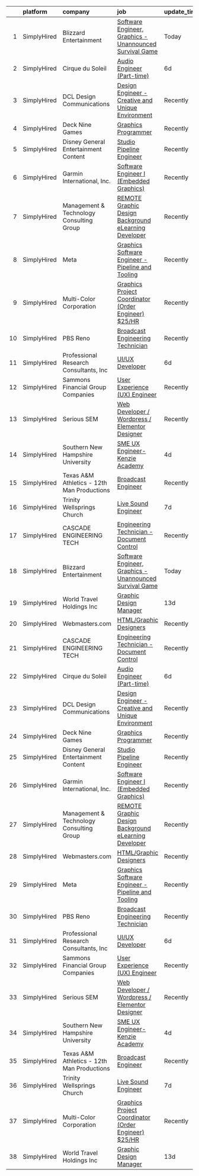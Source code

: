 

|    | platform    | company                                    | job                                                                                                                                                                  | update_time   | location                  |
|---:|:------------|:-------------------------------------------|:---------------------------------------------------------------------------------------------------------------------------------------------------------------------|:--------------|:--------------------------|
|  1 | SimplyHired | Blizzard Entertainment                     | [Software Engineer, Graphics - Unannounced Survival Game](https://www.simplyhired.com/job/NUK4mbBCRI5wIENh-DNnNuS2SQlef6skaQhhcWJ6Ry3dJh5-F1ZZSA?q=graphic+engineer) | Today         | Irvine, CA                |
|  2 | SimplyHired | Cirque du Soleil                           | [Audio Engineer (Part-time)](https://www.simplyhired.com/job/C4yb6CsPeppH8O5g6hPNt7wr98xNGrYZT250pHXRjPWC0N33FsTkLA?q=graphic+engineer)                              | 6d            | New York, NY              |
|  3 | SimplyHired | DCL Design Communications                  | [Design Engineer - Creative and Unique Environment](https://www.simplyhired.com/job/Yzm96J6qYA5C5ktdfsuXs7aEdcvB6YcrYyvnVZvOtmzS0Pdbx-gZlw?q=graphic+engineer)       | Recently      | Randolph, MA              |
|  4 | SimplyHired | Deck Nine Games                            | [Graphics Programmer](https://www.simplyhired.com/job/UbMvsM-MnTTtvXcy4aybhn7GUaIuJ_J-ozH47csQGk8vJxNP5iqKCw?q=graphic+engineer)                                     | Recently      | Remote +1 location        |
|  5 | SimplyHired | Disney General Entertainment Content       | [Studio Pipeline Engineer](https://www.simplyhired.com/job/14u5DmFTPNv7GNIHpcYaOdRVyGm4p8WjPvHjYiOMGgcpsHiD7hpVOg?q=graphic+engineer)                                | Recently      | Glendale, CA              |
|  6 | SimplyHired | Garmin International, Inc.                 | [Software Engineer I (Embedded Graphics)](https://www.simplyhired.com/job/4LsbUs8lZPcxbDsKCVG9GkYgRCpGRC37y18z2cOt5sNVqWTUXnRWMQ?q=graphic+engineer)                 | Recently      | Chandler, AZ +1 location  |
|  7 | SimplyHired | Management & Technology Consulting Group   | [REMOTE Graphic Design Background eLearning Developer](https://www.simplyhired.com/job/oxfp2WmNSJ3pomvh8hkTFVeWKcCAlFFK9Fd0cIc4bzdn0LYmTSwM8w?q=graphic+engineer)    | Recently      | Atlanta, GA +24 locations |
|  8 | SimplyHired | Meta                                       | [Graphics Software Engineer - Pipeline and Tooling](https://www.simplyhired.com/job/q1YnB4TPcb61_5fT_9t1f54M0Q1fUqAr81BxBwlin-O2-of-jVGFKQ?q=graphic+engineer)       | Recently      | Remote +7 locations       |
|  9 | SimplyHired | Multi-Color Corporation                    | [Graphics Project Coordinator (Order Engineer) $25/HR](https://www.simplyhired.com/job/kGFwnfC_AhTJF9VZ-bm_jePzVKG9eelS5TvrkpYPvxC7PLsV3WpzGA?q=graphic+engineer)    | Recently      | Bowling Green, KY         |
| 10 | SimplyHired | PBS Reno                                   | [Broadcast Engineering Technician](https://www.simplyhired.com/job/SV62OuEy_V0VZtuoO8DfhkzzZhxOvx7Knh2IxVQ7AJHNP23eU2eLbQ?q=graphic+engineer)                        | Recently      | Reno, NV                  |
| 11 | SimplyHired | Professional Research Consultants, Inc     | [UI/UX Developer](https://www.simplyhired.com/job/DjBZRsVzVAve0shy83KQcUt2vOtCBNOqSfxbzaO3QcgBL-JHpFM6_Q?q=graphic+engineer)                                         | 6d            | Remote                    |
| 12 | SimplyHired | Sammons Financial Group Companies          | [User Experience (UX) Engineer](https://www.simplyhired.com/job/e2DUiqZQwzCocSBQtUjEEZDMDe95vSjBnClIB9ImjpSu-DilFBGuEA?q=graphic+engineer)                           | Recently      | West Des Moines, IA       |
| 13 | SimplyHired | Serious SEM                                | [Web Developer / Wordpress / Elementor Designer](https://www.simplyhired.com/job/aCf_9_ugq9Xy9HyGkNLILKPG6qCWF7PUYz5r9eHDEN88XxCoYc1qPA?q=graphic+engineer)          | Recently      | Remote                    |
| 14 | SimplyHired | Southern New Hampshire University          | [SME UX Engineer- Kenzie Academy](https://www.simplyhired.com/job/swr8DhFlwjWbF-MGe0LHVkbDTSxPGvHOG1lSlgMZbP95u_nAn8fMgQ?q=graphic+engineer)                         | 4d            | Remote                    |
| 15 | SimplyHired | Texas A&M Athletics - 12th Man Productions | [Broadcast Engineer](https://www.simplyhired.com/job/FvqtjkPQOHFz7okHbknjuZGriHK1tUpOYJrYq7y5M_E_VlNyFcveLg?q=graphic+engineer)                                      | Recently      | College Station, TX       |
| 16 | SimplyHired | Trinity Wellsprings Church                 | [Live Sound Engineer](https://www.simplyhired.com/job/PXi-3WR9j2RNvRa-D_nnTGjNlP1aGF-JPiLozk4t41DlfCFoKEJNNA?q=graphic+engineer)                                     | 7d            | Satellite Beach, FL       |
| 17 | SimplyHired | CASCADE ENGINEERING TECH                   | [Engineering Technician - Document Control](https://www.simplyhired.com/job/omL6IioBK5BCxunvdAnPxxH5xTq7rFZcTOZHhqi3pU93EqYUdxJ1rg?q=graphic+engineer)               | Recently      | Canby, OR                 |
| 18 | SimplyHired | Blizzard Entertainment                     | [Software Engineer, Graphics - Unannounced Survival Game](https://www.simplyhired.com/job/NUK4mbBCRI5wIENh-DNnNuS2SQlef6skaQhhcWJ6Ry3dJh5-F1ZZSA?q=graphic+engineer) | Today         | Irvine, CA                |
| 19 | SimplyHired | World Travel Holdings Inc                  | [Graphic Design Manager](https://www.simplyhired.com/job/6o6-4jMkN1c13AXV-Rxlur8u-nTL9i6Cnu366z9ZMpX-8C8_bXimbw?q=graphic+engineer)                                  | 13d           | Fort Lauderdale, FL       |
| 20 | SimplyHired | Webmasters.com                             | [HTML/Graphic Designers](https://www.simplyhired.com/job/1S2ki1F2e97xk1bn0P3q05lu3BQ0Tpk7KwB7Zii_z8pQmxmAAOWD5g?q=graphic+engineer)                                  | Recently      | Tampa, FL                 |
| 21 | SimplyHired | CASCADE ENGINEERING TECH                   | [Engineering Technician - Document Control](https://www.simplyhired.com/job/omL6IioBK5BCxunvdAnPxxH5xTq7rFZcTOZHhqi3pU93EqYUdxJ1rg?q=graphic+engineer)               | Recently      | Canby, OR                 |
| 22 | SimplyHired | Cirque du Soleil                           | [Audio Engineer (Part-time)](https://www.simplyhired.com/job/C4yb6CsPeppH8O5g6hPNt7wr98xNGrYZT250pHXRjPWC0N33FsTkLA?q=graphic+engineer)                              | 6d            | New York, NY              |
| 23 | SimplyHired | DCL Design Communications                  | [Design Engineer - Creative and Unique Environment](https://www.simplyhired.com/job/Yzm96J6qYA5C5ktdfsuXs7aEdcvB6YcrYyvnVZvOtmzS0Pdbx-gZlw?q=graphic+engineer)       | Recently      | Randolph, MA              |
| 24 | SimplyHired | Deck Nine Games                            | [Graphics Programmer](https://www.simplyhired.com/job/UbMvsM-MnTTtvXcy4aybhn7GUaIuJ_J-ozH47csQGk8vJxNP5iqKCw?q=graphic+engineer)                                     | Recently      | Remote +1 location        |
| 25 | SimplyHired | Disney General Entertainment Content       | [Studio Pipeline Engineer](https://www.simplyhired.com/job/14u5DmFTPNv7GNIHpcYaOdRVyGm4p8WjPvHjYiOMGgcpsHiD7hpVOg?q=graphic+engineer)                                | Recently      | Glendale, CA              |
| 26 | SimplyHired | Garmin International, Inc.                 | [Software Engineer I (Embedded Graphics)](https://www.simplyhired.com/job/4LsbUs8lZPcxbDsKCVG9GkYgRCpGRC37y18z2cOt5sNVqWTUXnRWMQ?q=graphic+engineer)                 | Recently      | Chandler, AZ +1 location  |
| 27 | SimplyHired | Management & Technology Consulting Group   | [REMOTE Graphic Design Background eLearning Developer](https://www.simplyhired.com/job/oxfp2WmNSJ3pomvh8hkTFVeWKcCAlFFK9Fd0cIc4bzdn0LYmTSwM8w?q=graphic+engineer)    | Recently      | Atlanta, GA +24 locations |
| 28 | SimplyHired | Webmasters.com                             | [HTML/Graphic Designers](https://www.simplyhired.com/job/1S2ki1F2e97xk1bn0P3q05lu3BQ0Tpk7KwB7Zii_z8pQmxmAAOWD5g?q=graphic+engineer)                                  | Recently      | Tampa, FL                 |
| 29 | SimplyHired | Meta                                       | [Graphics Software Engineer - Pipeline and Tooling](https://www.simplyhired.com/job/q1YnB4TPcb61_5fT_9t1f54M0Q1fUqAr81BxBwlin-O2-of-jVGFKQ?q=graphic+engineer)       | Recently      | Remote +7 locations       |
| 30 | SimplyHired | PBS Reno                                   | [Broadcast Engineering Technician](https://www.simplyhired.com/job/SV62OuEy_V0VZtuoO8DfhkzzZhxOvx7Knh2IxVQ7AJHNP23eU2eLbQ?q=graphic+engineer)                        | Recently      | Reno, NV                  |
| 31 | SimplyHired | Professional Research Consultants, Inc     | [UI/UX Developer](https://www.simplyhired.com/job/DjBZRsVzVAve0shy83KQcUt2vOtCBNOqSfxbzaO3QcgBL-JHpFM6_Q?q=graphic+engineer)                                         | 6d            | Remote                    |
| 32 | SimplyHired | Sammons Financial Group Companies          | [User Experience (UX) Engineer](https://www.simplyhired.com/job/e2DUiqZQwzCocSBQtUjEEZDMDe95vSjBnClIB9ImjpSu-DilFBGuEA?q=graphic+engineer)                           | Recently      | West Des Moines, IA       |
| 33 | SimplyHired | Serious SEM                                | [Web Developer / Wordpress / Elementor Designer](https://www.simplyhired.com/job/aCf_9_ugq9Xy9HyGkNLILKPG6qCWF7PUYz5r9eHDEN88XxCoYc1qPA?q=graphic+engineer)          | Recently      | Remote                    |
| 34 | SimplyHired | Southern New Hampshire University          | [SME UX Engineer- Kenzie Academy](https://www.simplyhired.com/job/swr8DhFlwjWbF-MGe0LHVkbDTSxPGvHOG1lSlgMZbP95u_nAn8fMgQ?q=graphic+engineer)                         | 4d            | Remote                    |
| 35 | SimplyHired | Texas A&M Athletics - 12th Man Productions | [Broadcast Engineer](https://www.simplyhired.com/job/FvqtjkPQOHFz7okHbknjuZGriHK1tUpOYJrYq7y5M_E_VlNyFcveLg?q=graphic+engineer)                                      | Recently      | College Station, TX       |
| 36 | SimplyHired | Trinity Wellsprings Church                 | [Live Sound Engineer](https://www.simplyhired.com/job/PXi-3WR9j2RNvRa-D_nnTGjNlP1aGF-JPiLozk4t41DlfCFoKEJNNA?q=graphic+engineer)                                     | 7d            | Satellite Beach, FL       |
| 37 | SimplyHired | Multi-Color Corporation                    | [Graphics Project Coordinator (Order Engineer) $25/HR](https://www.simplyhired.com/job/kGFwnfC_AhTJF9VZ-bm_jePzVKG9eelS5TvrkpYPvxC7PLsV3WpzGA?q=graphic+engineer)    | Recently      | Bowling Green, KY         |
| 38 | SimplyHired | World Travel Holdings Inc                  | [Graphic Design Manager](https://www.simplyhired.com/job/6o6-4jMkN1c13AXV-Rxlur8u-nTL9i6Cnu366z9ZMpX-8C8_bXimbw?q=graphic+engineer)                                  | 13d           | Fort Lauderdale, FL       |